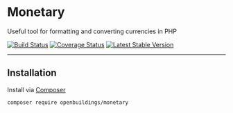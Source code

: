 Monetary
========

Useful tool for formatting and converting currencies in PHP

[![Build Status](https://travis-ci.org/OpenBuildings/monetary.png?branch=master)](https://travis-ci.org/OpenBuildings/monetary)
[![Coverage Status](https://coveralls.io/repos/OpenBuildings/monetary/badge.png?branch=master)](https://coveralls.io/r/OpenBuildings/monetary?branch=master)
[![Latest Stable Version](https://poser.pugx.org/openbuildings/monetary/v/stable.png)](https://packagist.org/packages/openbuildings/monetary)

---

Installation
------------

Install via [Composer](http://getcomposer.org)

``` bash
composer require openbuildings/monetary
```
